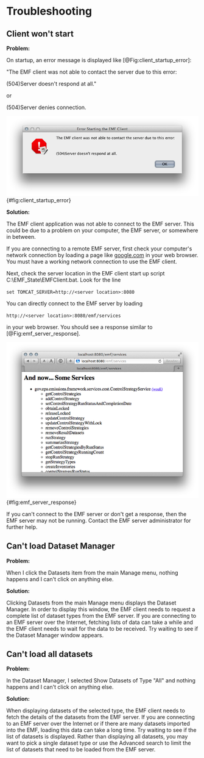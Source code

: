 # Troubleshooting #

## Client won't start ##

**Problem:**

On startup, an error message is displayed like [@Fig:client_startup_error]:

"The EMF client was not able to contact the server due to this error:

(504)Server doesn't respond at all."

or

(504)Server denies connection.

![Error Starting the EMF Client](images/client_startup_error.png){#fig:client_startup_error}

**Solution:**

The EMF client application was not able to connect to the EMF server. This could be due to a problem on your computer, the EMF server, or somewhere in between.

If you are connecting to a remote EMF server, first check your computer's network connection by loading a page like [google.com](http://google.com) in your web browser. You must have a working network connection to use the EMF client.

Next, check the server location in the EMF client start up script C:\\EMF_State\\EMFClient.bat. Look for the line

`set TOMCAT_SERVER=http://<server location>:8080`

You can directly connect to the EMF server by loading 

`http://<server location>:8080/emf/services`

in your web browser. You should see a response similar to [@Fig:emf_server_response].

![EMF Server Response](images/emf_server_response.png){#fig:emf_server_response}

If you can't connect to the EMF server or don't get a response, then the EMF server may not be running. Contact the EMF server administrator for further help.

## Can't load Dataset Manager ##

**Problem:**

When I click the Datasets item from the main Manage menu, nothing happens and I can't click on anything else.

**Solution:**

Clicking Datasets from the main Manage menu displays the Dataset Manager. In order to display this window, the EMF client needs to request a complete list of dataset types from the EMF server. If you are connecting to an EMF server over the Internet, fetching lists of data can take a while and the EMF client needs to wait for the data to be received. Try waiting to see if the Dataset Manager window appears.

## Can't load all datasets ##

**Problem:**

In the Dataset Manager, I selected Show Datasets of Type "All" and nothing happens and I can't click on anything else.

**Solution:**

When displaying datasets of the selected type, the EMF client needs to fetch the details of the datasets from the EMF server. If you are connecting to an EMF server over the Internet or if there are many datasets imported into the EMF, loading this data can take a long time. Try waiting to see if the list of datasets is displayed. Rather than displaying all datasets, you may want to pick a single dataset type or use the Advanced search to limit the list of datasets that need to be loaded from the EMF server.
